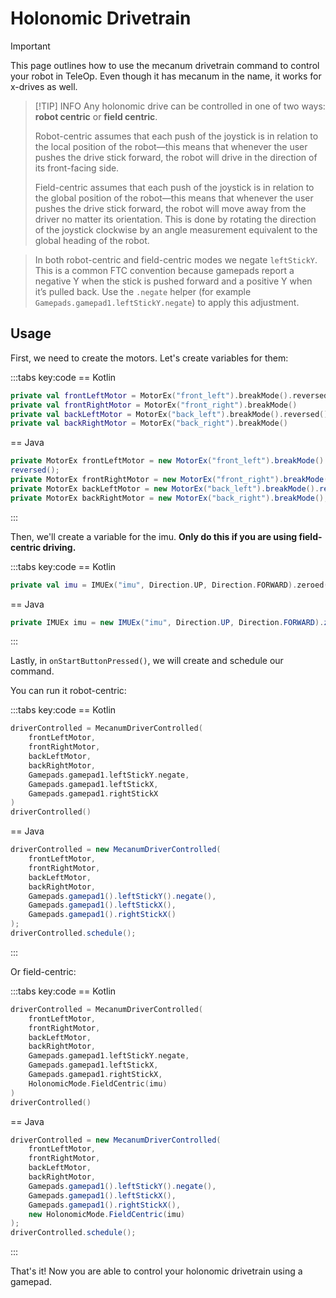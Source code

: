 # Holonomic Drivetrain

> [!IMPORTANT]
> This page outlines how to use the mecanum drivetrain command to control your
> robot in TeleOp. Even though it has mecanum in the name, it works for x-drives
> as well.

> [!TIP] INFO
> Any holonomic drive can be controlled in one of two ways: **robot centric** or
**field centric**.
>
> Robot-centric assumes that each push of the joystick is in relation to the
> local position of the robot—this means that whenever the user pushes the drive
> stick forward, the robot will drive in the direction of its front-facing side.
>
> Field-centric assumes that each push of the joystick is in relation to the
> global position of the robot—this means that whenever the user pushes the
> drive
> stick forward, the robot will move away from the driver no matter its
> orientation. This is done by rotating the direction of the joystick clockwise
> by
> an angle measurement equivalent to the global heading of the robot.

> In both robot-centric and field-centric modes we negate `leftStickY`. This is
> a common FTC convention because gamepads report a negative Y when the stick is
> pushed forward and a positive Y when it’s pulled back. Use the `.negate`
> helper (for example `Gamepads.gamepad1.leftStickY.negate`) to apply this
> adjustment.

## Usage

First, we need to create the motors. Let's create variables for them:

:::tabs key:code
== Kotlin

```kotlin
private val frontLeftMotor = MotorEx("front_left").breakMode().reversed()
private val frontRightMotor = MotorEx("front_right").breakMode()
private val backLeftMotor = MotorEx("back_left").breakMode().reversed()
private val backRightMotor = MotorEx("back_right").breakMode()
```

== Java

```java
private MotorEx frontLeftMotor = new MotorEx("front_left").breakMode().
reversed();
private MotorEx frontRightMotor = new MotorEx("front_right").breakMode();
private MotorEx backLeftMotor = new MotorEx("back_left").breakMode().reversed();
private MotorEx backRightMotor = new MotorEx("back_right").breakMode();
```

:::

Then, we'll create a variable for the imu. **Only do this if you are using
field-centric driving.**

:::tabs key:code
== Kotlin

```kotlin
private val imu = IMUEx("imu", Direction.UP, Direction.FORWARD).zeroed()
```

== Java

```java
private IMUEx imu = new IMUEx("imu", Direction.UP, Direction.FORWARD).zeroed()
```

:::


Lastly, in `onStartButtonPressed()`, we will create and schedule our command.

You can run it robot-centric:

:::tabs key:code
== Kotlin

```kotlin
driverControlled = MecanumDriverControlled(
    frontLeftMotor,
    frontRightMotor,
    backLeftMotor,
    backRightMotor,
    Gamepads.gamepad1.leftStickY.negate,
    Gamepads.gamepad1.leftStickX,
    Gamepads.gamepad1.rightStickX
)
driverControlled()
```

== Java

```java
driverControlled = new MecanumDriverControlled(
    frontLeftMotor,
    frontRightMotor,
    backLeftMotor,
    backRightMotor,
    Gamepads.gamepad1().leftStickY().negate(),
    Gamepads.gamepad1().leftStickX(),
    Gamepads.gamepad1().rightStickX()
);
driverControlled.schedule();
```

:::

Or field-centric:

:::tabs key:code
== Kotlin

```kotlin
driverControlled = MecanumDriverControlled(
    frontLeftMotor,
    frontRightMotor,
    backLeftMotor,
    backRightMotor,
    Gamepads.gamepad1.leftStickY.negate,
    Gamepads.gamepad1.leftStickX,
    Gamepads.gamepad1.rightStickX,
    HolonomicMode.FieldCentric(imu)
)
driverControlled()
```

== Java

```java
driverControlled = new MecanumDriverControlled(
    frontLeftMotor,
    frontRightMotor,
    backLeftMotor,
    backRightMotor,
    Gamepads.gamepad1().leftStickY().negate(),
    Gamepads.gamepad1().leftStickX(),
    Gamepads.gamepad1().rightStickX(),
    new HolonomicMode.FieldCentric(imu)
);
driverControlled.schedule();
```

:::

That's it! Now you are able to control your holonomic drivetrain using a
gamepad.